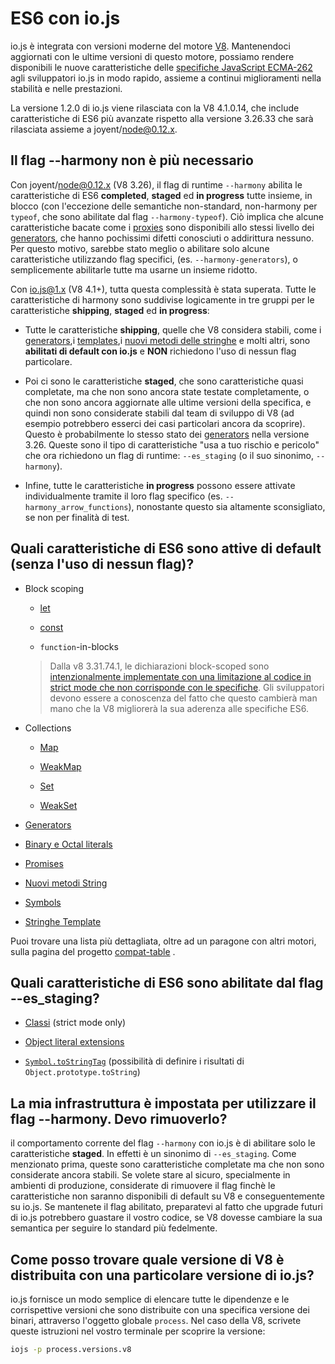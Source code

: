 # ES6 con io.js

io.js è integrata con versioni moderne del motore [V8](https://code.google.com/p/v8/). Mantenendoci aggiornati con le ultime versioni di questo motore, possiamo rendere disponibili le nuove caratteristiche delle [specifiche JavaScript ECMA-262](http://www.ecma-international.org/publications/standards/Ecma-262.htm) agli sviluppatori io.js in modo rapido, assieme a continui miglioramenti nella stabilità e nelle prestazioni.

La versione 1.2.0 di io.js viene rilasciata con la V8 4.1.0.14, che include caratteristiche di ES6 più avanzate rispetto alla versione 3.26.33 che sarà rilasciata assieme a joyent/node@0.12.x.


## Il flag --harmony non è più necessario

Con joyent/node@0.12.x (V8 3.26), il flag di runtime `--harmony` abilita le caratteristiche di ES6 **completed**, **staged** ed **in progress** tutte insieme, in blocco (con l'eccezione delle semantiche non-standard, non-harmony per `typeof`, che sono abilitate dal flag `--harmony-typeof`). Ciò implica che alcune caratteristiche bacate come i [proxies](https://developer.mozilla.org/en-US/docs/Web/JavaScript/Reference/Global_Objects/Proxy) sono disponibili allo stessi livello dei [generators](https://developer.mozilla.org/en-US/docs/Web/JavaScript/Reference/Statements/function*), che hanno pochissimi difetti conosciuti o addirittura nessuno. Per questo motivo, sarebbe stato meglio o abilitare solo alcune caratteristiche utilizzando flag specifici, (es. `--harmony-generators`), o semplicemente abilitarle tutte ma usarne un insieme ridotto.

Con io.js@1.x (V8 4.1+), tutta questa complessità è stata superata. Tutte le caratteristiche di harmony sono suddivise logicamente in tre gruppi per le caratteristiche **shipping**, **staged** ed **in progress**:

*	Tutte le caratteristiche **shipping**, quelle che V8 considera stabili, come i [generators](https://developer.mozilla.org/en-US/docs/Web/JavaScript/Reference/Statements/function*),i [templates](https://developer.mozilla.org/en-US/docs/Web/JavaScript/Reference/template_strings),i [nuovi metodi delle stringhe](https://developer.mozilla.org/en-US/docs/Web/JavaScript/New_in_JavaScript/ECMAScript_6_support_in_Mozilla#Additions_to_the_String_object) e molti altri, sono **abilitati di default con io.js** e **NON** richiedono l'uso di nessun flag particolare.

*	Poi ci sono le caratteristiche **staged**, che sono caratteristiche quasi completate, ma che non sono ancora state testate completamente, o che non sono ancora aggiornate alle ultime versioni della specifica, e quindi non sono considerate stabili dal team di sviluppo di V8 (ad esempio potrebbero esserci dei casi particolari ancora da scoprire).
Questo è probabilmente lo stesso stato dei [generators](https://developer.mozilla.org/en-US/docs/Web/JavaScript/Reference/Statements/function*) nella versione 3.26. Queste sono il tipo di caratteristiche "usa a tuo rischio e pericolo" che ora richiedono un flag di runtime: `--es_staging` (o il suo sinonimo, `--harmony`).

*	Infine, tutte le caratteristiche **in progress** possono essere attivate individualmente tramite il loro flag specifico (es. `--harmony_arrow_functions`), nonostante questo sia altamente sconsigliato, se non per finalità di test.


## Quali caratteristiche di ES6 sono attive di default (senza l'uso di nessun flag)?

*   Block scoping

    *   [let](https://developer.mozilla.org/en-US/docs/Web/JavaScript/Reference/Statements/let)

    *   [const](https://developer.mozilla.org/en-US/docs/Web/JavaScript/Reference/Statements/const)

    *   `function`-in-blocks

    >Dalla v8 3.31.74.1, le dichiarazioni block-scoped sono [intenzionalmente implementate con una limitazione al codice in  strict mode che non corrisponde con le specifiche](https://groups.google.com/forum/#!topic/v8-users/3UXNCkAU8Es). Gli sviluppatori devono essere a conoscenza del fatto che questo cambierà man mano che la V8 migliorerà la sua aderenza alle specifiche ES6.

*   Collections

    *   [Map](https://developer.mozilla.org/en-US/docs/Web/JavaScript/Reference/Global_Objects/Map)

    *   [WeakMap](https://developer.mozilla.org/en-US/docs/Web/JavaScript/Reference/Global_Objects/WeakMap)

    *   [Set](https://developer.mozilla.org/en-US/docs/Web/JavaScript/Reference/Global_Objects/Set)

    *   [WeakSet](https://developer.mozilla.org/en-US/docs/Web/JavaScript/Reference/Global_Objects/WeakSet)

*   [Generators](https://developer.mozilla.org/en-US/docs/Web/JavaScript/Reference/Statements/function*)

*   [Binary e Octal literals](https://developer.mozilla.org/en-US/docs/Web/JavaScript/Reference/Lexical_grammar#Numeric_literals)

*   [Promises](https://developer.mozilla.org/en-US/docs/Web/JavaScript/Reference/Global_Objects/Promise)

*   [Nuovi metodi String](https://developer.mozilla.org/en-US/docs/Web/JavaScript/New_in_JavaScript/ECMAScript_6_support_in_Mozilla#Additions_to_the_String_object)

*   [Symbols](https://developer.mozilla.org/en-US/docs/Web/JavaScript/Reference/Global_Objects/Symbol)

*   [Stringhe Template](https://developer.mozilla.org/en-US/docs/Web/JavaScript/Reference/template_strings)

Puoi trovare una lista più dettagliata, oltre ad un paragone con altri motori, sulla pagina del progetto [compat-table](https://kangax.github.io/compat-table/es6/) .


## Quali caratteristiche di ES6 sono abilitate dal flag --es_staging?

*   [Classi](https://github.com/lukehoban/es6features#classes) (strict mode only)

*   [Object literal extensions](https://github.com/lukehoban/es6features#enhanced-object-literals)

*   [`Symbol.toStringTag`](https://developer.mozilla.org/en-US/docs/Web/JavaScript/Reference/Global_Objects/Symbol) (possibilità di definire i risultati di `Object.prototype.toString`)


## La mia infrastruttura è impostata per utilizzare il flag --harmony. Devo rimuoverlo?

il comportamento corrente del flag `--harmony` con io.js è di abilitare solo le caratteristiche **staged**. In effetti è un sinonimo di `--es_staging`. Come menzionato prima, queste sono caratteristiche completate ma che non sono considerate ancora stabili. Se volete stare al sicuro, specialmente in ambienti di produzione, considerate di rimuovere il flag finchè le caratteristiche non saranno disponibili di default su V8 e conseguentemente su io.js. Se mantenete il flag abilitato, preparatevi al fatto che upgrade futuri di io.js potrebbero guastare il vostro codice, se V8 dovesse cambiare la sua semantica per seguire lo standard più fedelmente.


## Come posso trovare quale versione di V8 è distribuita con una particolare versione di io.js?

io.js fornisce un modo semplice di elencare tutte le dipendenze e le corrispettive versioni che sono distribuite con una specifica versione dei binari, attraverso l'oggetto globale `process`. Nel caso della V8, scrivete queste istruzioni nel vostro terminale per scoprire la versione:

```sh
iojs -p process.versions.v8
```
